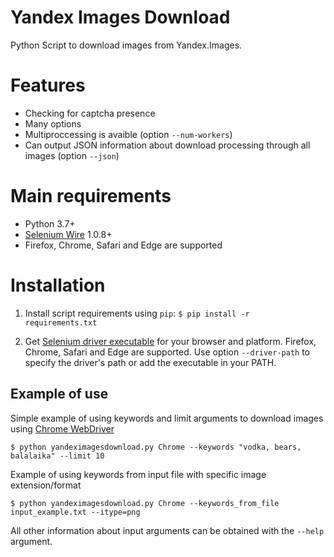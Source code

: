# Yandex Images Download
Python Script to download images from Yandex.Images.

# Features
* Checking for captcha presence
* Many options 
* Multiproccessing is avaible (option `--num-workers`)
* Can output JSON information about download processing through all images (option `--json`)

# Main requirements
* Python 3.7+
* [Selenium Wire](https://github.com/wkeeling/selenium-wire) 1.0.8+
* Firefox, Chrome, Safari and Edge are supported

# Installation
1. Install script requirements using `pip`:
```$ pip install -r requirements.txt```

2. Get [Selenium driver executable](https://www.seleniumhq.org/about/platforms.jsp) for your browser and platform. Firefox, Chrome, Safari and Edge are supported. 
Use option `--driver-path` to specify the driver's path or add the executable in your PATH.


## Example of use
Simple example of using keywords and limit arguments to download images using [Chrome WebDriver](https://sites.google.com/a/chromium.org/chromedriver/)

```$ python yandeximagesdownload.py Chrome --keywords "vodka, bears, balalaika" --limit 10```

Example of using keywords from input file with specific image extension/format

```$ python yandeximagesdownload.py Chrome --keywords_from_file input_example.txt --itype=png```

All other information about input arguments can be obtained with the `--help` argument.
